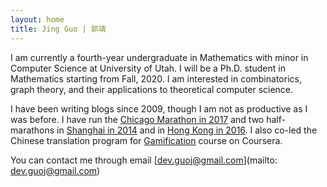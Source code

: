 ```yaml
---
layout: home
title: Jing Guo | 郭靖
---
```


I am currently a fourth-year undergraduate in Mathematics with minor in Computer Science at University of Utah. I will be a Ph.D. student in Mathematics starting from Fall, 2020. I am interested in combinatorics, graph theory, and their applications to theoretical computer science.

I have been writing blogs since 2009, though I am not as productive as I was before. I have run the [Chicago Marathon in 2017](//images/chicago-marathon.png) and two half-marathons in [Shanghai in 2014](images/half-marathon.jpg) and in [Hong Kong in 2016](images/hk-hf-marathon.pdf). I also co-led the Chinese translation program for [Gamification](images/translation.pdf) course on Coursera.

You can contact me through email [dev.guoj@gmail.com](mailto: dev.guoj@gmail.com)
